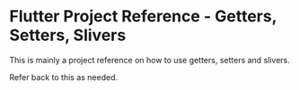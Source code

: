 <!-- # disneycodechallenge_yahffajagrup

A new Flutter project.

## Getting Started

This project is a starting point for a Flutter application.

A few resources to get you started if this is your first Flutter project:

- [Lab: Write your first Flutter app](https://docs.flutter.dev/get-started/codelab)
- [Cookbook: Useful Flutter samples](https://docs.flutter.dev/cookbook)

For help getting started with Flutter development, view the
[online documentation](https://docs.flutter.dev/), which offers tutorials,
samples, guidance on mobile development, and a full API reference. -->

# Flutter Project Reference - Getters, Setters, Slivers

This is mainly a project reference on how to use getters, setters and slivers.

Refer back to this as needed.

